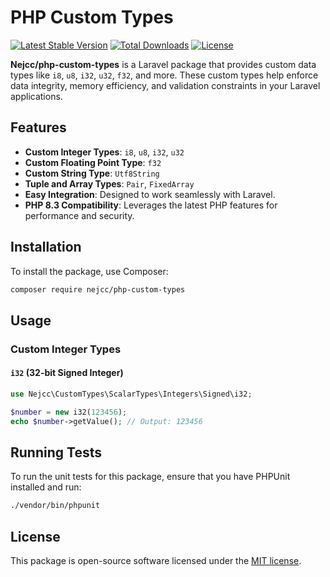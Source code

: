 # PHP Custom Types

[![Latest Stable Version](https://img.shields.io/packagist/v/nejcc/php-custom-types.svg)](https://packagist.org/packages/nejcc/php-custom-types)
[![Total Downloads](https://img.shields.io/packagist/dt/nejcc/php-custom-types.svg)](https://packagist.org/packages/nejcc/php-custom-types)
[![License](https://img.shields.io/packagist/l/nejcc/php-custom-types.svg)](https://packagist.org/packages/nejcc/php-custom-types)

**Nejcc/php-custom-types** is a Laravel package that provides custom data types like `i8`, `u8`, `i32`, `u32`, `f32`, and more. These custom types help enforce data integrity, memory efficiency, and validation constraints in your Laravel applications.

## Features

- **Custom Integer Types**: `i8`, `u8`, `i32`, `u32`
- **Custom Floating Point Type**: `f32`
- **Custom String Type**: `Utf8String`
- **Tuple and Array Types**: `Pair`, `FixedArray`
- **Easy Integration**: Designed to work seamlessly with Laravel.
- **PHP 8.3 Compatibility**: Leverages the latest PHP features for performance and security.

## Installation

To install the package, use Composer:

```bash
composer require nejcc/php-custom-types
```

## Usage

### Custom Integer Types

#### `i32` (32-bit Signed Integer)

```php
use Nejcc\CustomTypes\ScalarTypes\Integers\Signed\i32;

$number = new i32(123456);
echo $number->getValue(); // Output: 123456
```

## Running Tests

To run the unit tests for this package, ensure that you have PHPUnit installed and run:

```bash
./vendor/bin/phpunit
```

## License

This package is open-source software licensed under the [MIT license](https://opensource.org/licenses/MIT).
